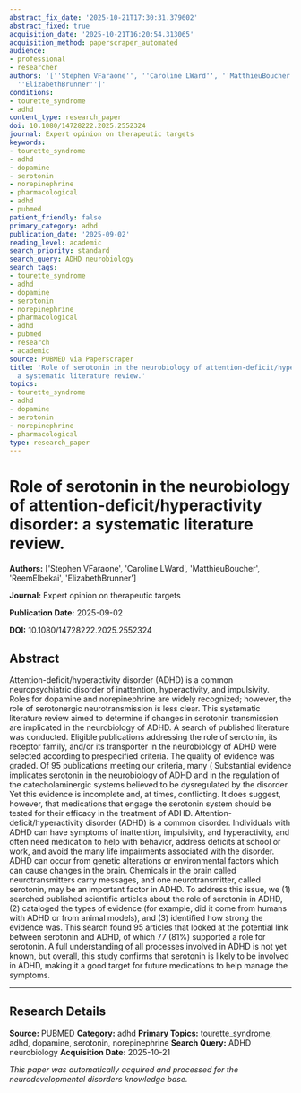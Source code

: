 ```yaml
---
abstract_fix_date: '2025-10-21T17:30:31.379602'
abstract_fixed: true
acquisition_date: '2025-10-21T16:20:54.313065'
acquisition_method: paperscraper_automated
audience:
- professional
- researcher
authors: '[''Stephen VFaraone'', ''Caroline LWard'', ''MatthieuBoucher'', ''ReemElbekai'',
  ''ElizabethBrunner'']'
conditions:
- tourette_syndrome
- adhd
content_type: research_paper
doi: 10.1080/14728222.2025.2552324
journal: Expert opinion on therapeutic targets
keywords:
- tourette_syndrome
- adhd
- dopamine
- serotonin
- norepinephrine
- pharmacological
- adhd
- pubmed
patient_friendly: false
primary_category: adhd
publication_date: '2025-09-02'
reading_level: academic
search_priority: standard
search_query: ADHD neurobiology
search_tags:
- tourette_syndrome
- adhd
- dopamine
- serotonin
- norepinephrine
- pharmacological
- adhd
- pubmed
- research
- academic
source: PUBMED via Paperscraper
title: 'Role of serotonin in the neurobiology of attention-deficit/hyperactivity disorder:
  a systematic literature review.'
topics:
- tourette_syndrome
- adhd
- dopamine
- serotonin
- norepinephrine
- pharmacological
type: research_paper
---
```


# Role of serotonin in the neurobiology of attention-deficit/hyperactivity disorder: a systematic literature review.

**Authors:** ['Stephen VFaraone', 'Caroline LWard', 'MatthieuBoucher', 'ReemElbekai', 'ElizabethBrunner']

**Journal:** Expert opinion on therapeutic targets

**Publication Date:** 2025-09-02

**DOI:** 10.1080/14728222.2025.2552324

## Abstract

Attention-deficit/hyperactivity disorder (ADHD) is a common neuropsychiatric disorder of inattention, hyperactivity, and impulsivity. Roles for dopamine and norepinephrine are widely recognized; however, the role of serotonergic neurotransmission is less clear. This systematic literature review aimed to determine if changes in serotonin transmission are implicated in the neurobiology of ADHD. A search of published literature was conducted. Eligible publications addressing the role of serotonin, its receptor family, and/or its transporter in the neurobiology of ADHD were selected according to prespecified criteria. The quality of evidence was graded. Of 95 publications meeting our criteria, many ( Substantial evidence implicates serotonin in the neurobiology of ADHD and in the regulation of the catecholaminergic systems believed to be dysregulated by the disorder. Yet this evidence is incomplete and, at times, conflicting. It does suggest, however, that medications that engage the serotonin system should be tested for their efficacy in the treatment of ADHD. Attention-deficit/hyperactivity disorder (ADHD) is a common disorder. Individuals with ADHD can have symptoms of inattention, impulsivity, and hyperactivity, and often need medication to help with behavior, address deficits at school or work, and avoid the many life impairments associated with the disorder. ADHD can occur from genetic alterations or environmental factors which can cause changes in the brain. Chemicals in the brain called neurotransmitters carry messages, and one neurotransmitter, called serotonin, may be an important factor in ADHD. To address this issue, we (1) searched published scientific articles about the role of serotonin in ADHD, (2) cataloged the types of evidence (for example, did it come from humans with ADHD or from animal models), and (3) identified how strong the evidence was. This search found 95 articles that looked at the potential link between serotonin and ADHD, of which 77 (81%) supported a role for serotonin. A full understanding of all processes involved in ADHD is not yet known, but overall, this study confirms that serotonin is likely to be involved in ADHD, making it a good target for future medications to help manage the symptoms.

---

## Research Details

**Source:** PUBMED
**Category:** adhd
**Primary Topics:** tourette_syndrome, adhd, dopamine, serotonin, norepinephrine
**Search Query:** ADHD neurobiology
**Acquisition Date:** 2025-10-21

*This paper was automatically acquired and processed for the neurodevelopmental disorders knowledge base.*
